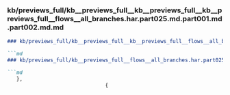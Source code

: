 ### kb/previews_full/kb__previews_full__kb__previews_full__kb__previews_full__flows__all_branches.har.part025.md.part001.md.part002.md.md

```md
### kb/previews_full/kb__previews_full__kb__previews_full__flows__all_branches.har.part025.md.part001.md.part002.md

```md
### kb/previews_full/kb__previews_full__flows__all_branches.har.part025.md.part001.md (part 002)

```md
   },
                                {
                                  
```

```

```

```
